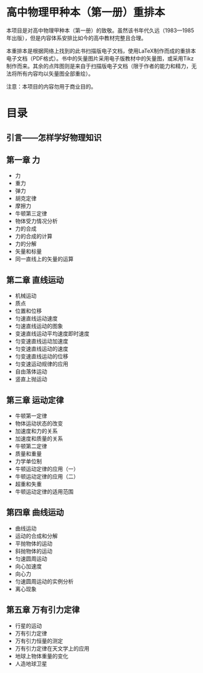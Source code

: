 # 高中物理甲种本（第一册）重排本

本项目是对高中物理甲种本（第一册）的致敬。虽然该书年代久远（1983—1985年出版），但是内容体系安排比如今的高中教材完整且合理。

本重排本是根据网络上找到的此书扫描版电子文档，使用LaTeX制作而成的重排本电子文档（PDF格式）。书中的矢量图片采用电子版教材中的矢量图，或采用Tikz制作而来。其余的点阵图则是来自于扫描版电子文档（限于作者的能力和精力，无法将所有内容均以矢量图全部重绘）。

注意：本项目的内容勿用于商业目的。


# 目录

## 引言——怎样学好物理知识
## 第一章 力
* 力
* 重力
* 弹力
* 胡克定律
* 摩擦力
* 牛顿第三定律
* 物体受力情况分析
* 力的合成
* 力的合成的计算
* 力的分解
* 矢量和标量
* 同一直线上的矢量的运算

## 第二章 直线运动
* 机械运动
* 质点
* 位置和位移
* 匀速直线运动速度
* 匀速直线运动的图象
* 变速直线运动平均速度即时速度
* 匀变速直线运动加速度
* 匀变速直线运动的速度
* 匀变速直线运动的位移
* 匀变速运动规律的应用
* 自由落体运动
* 竖直上抛运动

## 第三章 运动定律
* 牛顿第一定律
* 物体运动状态的改变  
* 加速度和力的关系    
* 加速度和质量的关系     
* 牛顿第二定律              
* 质量和重量                    
* 力学单位制                     
* 牛顿运动定律的应用（一）       
* 牛顿运动定律的应用（二）         
* 超重和失重                         
* 牛顿运动定律的适用范围

## 第四章 曲线运动
* 曲线运动                     
* 运动的合成和分解                  
* 平抛物体的运动               
* 斜抛物体的运动                  
* 匀速圆周运动                       
* 向心加速度                         
* 向心力                
* 匀速圆周运动的实例分析           
* 离心现象    

                     
## 第五章 万有引力定律
* 行星的运动
* 万有引力定律
* 万有引力恒量的测定
* 万有引力定律在天文学上的应用
* 地球上物体重量的变化
* 人造地球卫星















